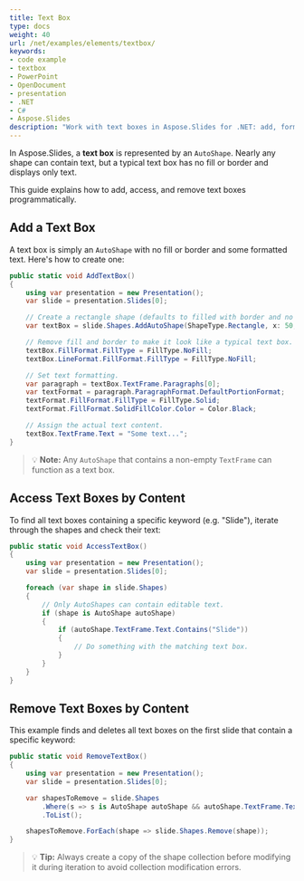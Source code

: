 ```yaml
---
title: Text Box
type: docs
weight: 40
url: /net/examples/elements/textbox/
keywords:
- code example
- textbox
- PowerPoint
- OpenDocument
- presentation
- .NET
- C#
- Aspose.Slides
description: "Work with text boxes in Aspose.Slides for .NET: add, format, align, wrap, autofit, and style text using C# for PPT, PPTX, and ODP presentations."
---
```


In Aspose.Slides, a **text box** is represented by an `AutoShape`. Nearly any shape can contain text, but a typical text box has no fill or border and displays only text.

This guide explains how to add, access, and remove text boxes programmatically.

## **Add a Text Box**

A text box is simply an `AutoShape` with no fill or border and some formatted text. Here's how to create one:

```csharp
public static void AddTextBox()
{
    using var presentation = new Presentation();
    var slide = presentation.Slides[0];

    // Create a rectangle shape (defaults to filled with border and no text).
    var textBox = slide.Shapes.AddAutoShape(ShapeType.Rectangle, x: 50, y: 75, width: 150, height: 100);

    // Remove fill and border to make it look like a typical text box.
    textBox.FillFormat.FillType = FillType.NoFill;
    textBox.LineFormat.FillFormat.FillType = FillType.NoFill;

    // Set text formatting.
    var paragraph = textBox.TextFrame.Paragraphs[0];
    var textFormat = paragraph.ParagraphFormat.DefaultPortionFormat;
    textFormat.FillFormat.FillType = FillType.Solid;
    textFormat.FillFormat.SolidFillColor.Color = Color.Black;

    // Assign the actual text content.
    textBox.TextFrame.Text = "Some text...";
}
```

> 💡 **Note:** Any `AutoShape` that contains a non-empty `TextFrame` can function as a text box.

## **Access Text Boxes by Content**

To find all text boxes containing a specific keyword (e.g. "Slide"), iterate through the shapes and check their text:

```csharp
public static void AccessTextBox()
{
    using var presentation = new Presentation();
    var slide = presentation.Slides[0];

    foreach (var shape in slide.Shapes)
    {
        // Only AutoShapes can contain editable text.
        if (shape is AutoShape autoShape)
        {
            if (autoShape.TextFrame.Text.Contains("Slide"))
            {
                // Do something with the matching text box.
            }
        }
    }
}
```

## **Remove Text Boxes by Content**

This example finds and deletes all text boxes on the first slide that contain a specific keyword:

```csharp
public static void RemoveTextBox()
{
    using var presentation = new Presentation();
    var slide = presentation.Slides[0];

    var shapesToRemove = slide.Shapes
        .Where(s => s is AutoShape autoShape && autoShape.TextFrame.Text.Contains("Slide"))
        .ToList();

    shapesToRemove.ForEach(shape => slide.Shapes.Remove(shape));
}
```

> 💡 **Tip:** Always create a copy of the shape collection before modifying it during iteration to avoid collection modification errors.
